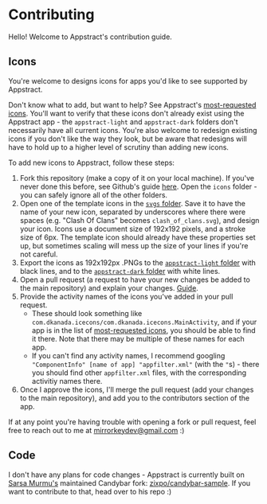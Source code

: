 # Contributing

Hello! Welcome to Appstract's contribution guide.

## Icons

You're welcome to designs icons for apps you'd like to see supported by Appstract.

Don't know what to add, but want to help? See Appstract's [most-requested icons](https://github.com/mirrorkeydev/Appstract/blob/master/most-requested-icons.txt). You'll want to verify that these icons don't already exist using the Appstract app - the `appstract-light` and `appstract-dark` folders don't necessarily have all current icons. You're also welcome to redesign existing icons if you don't like the way they look, but be aware that redesigns will have to hold up to a higher level of scrutiny than adding new icons.

To add new icons to Appstract, follow these steps:

1. Fork this repository (make a copy of it on your local machine). If you've never done this before, see Github's guide [here](https://docs.github.com/en/free-pro-team@latest/github/getting-started-with-github/fork-a-repo). Open the `icons` folder - you can safely ignore all of the other folders.
2. Open one of the template icons in the [`svgs` folder](https://github.com/mirrorkeydev/Appstract/tree/master/icons/svgs). Save it to have the name of your new icon, separated by underscores where there were spaces (e.g. "Clash Of Clans" becomes `clash_of_clans.svg`), and design your icon. Icons use a document size of 192x192 pixels, and a stroke size of 6px. The template icon should already have these properties set up, but sometimes scaling will mess up the size of your lines if you're not careful.
3. Export the icons as 192x192px .PNGs to the [`appstract-light` folder](https://github.com/mirrorkeydev/Appstract/tree/master/icons/appstract-light) with black lines, and to the [`appstract-dark` folder](https://github.com/mirrorkeydev/Appstract/tree/master/icons/appstract-light) with white lines.
4. Open a pull request (a request to have your new changes be added to the main repository) and explain your changes. [Guide](https://docs.github.com/en/free-pro-team@latest/github/collaborating-with-issues-and-pull-requests/creating-a-pull-request).
5. Provide the activity names of the icons you've added in your pull request.
    - These should look something like `com.dkanada.icecons/com.dkanada.icecons.MainActivity`, and if your app is in the list of [most-requested icons](https://github.com/mirrorkeydev/Appstract/blob/master/icons/most-requested-icons.txt), you should be able to find it there. Note that there may be multiple of these names for each app.
    - If you can't find any activity names, I recommend googling `"ComponentInfo" [name of app] "appfilter.xml"` (with the `"`s) - there you should find other `appfilter.xml` files, with the corresponding activitiy names there.
6. Once I approve the icons, I'll merge the pull request (add your changes to the main repository), and add you to the contributors section of the app.

If at any point you're having trouble with opening a fork or pull request, feel free to reach out to me at mirrorkeydev@gmail.com :)

## Code

I don't have any plans for code changes - Appstract is currently built on [Sarsa Murmu's](https://github.com/sarsamurmu) maintained Candybar fork: [zixpo/candybar-sample](https://github.com/zixpo/candybar-sample). If you want to contribute to that, head over to his repo :)


